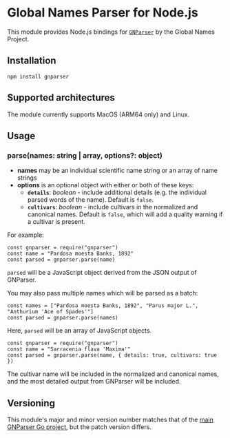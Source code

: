 # Global Names Parser for Node.js

This module provides Node.js bindings for [`GNParser`](https://github.com/gnames/gnparser) by the Global Names Project.

## Installation

```
npm install gnparser
```

## Supported architectures

The module currently supports MacOS (ARM64 only) and Linux.

## Usage

### parse(names: string | array, options?: object)

* **names** may be an individual scientific name string or an array of name strings
* **options** is an optional object with either or both of these keys:
  * **`details`**: *boolean* - include additional details (e.g. the individual parsed words of the name). Default is `false`.
  * **`cultivars`**: *boolean* - include cultivars in the normalized and canonical names. Default is `false`, which will add a quality warning if a cultivar is present.


For example:

```
const gnparser = require("gnparser")
const name = "Pardosa moesta Banks, 1892"
const parsed = gnparser.parse(name)
```

`parsed` will be a JavaScript object derived from the JSON output of GNParser.

You may also pass multiple names which will be parsed as a batch:

```
const names = ["Pardosa moesta Banks, 1892", "Parus major L.", "Anthurium 'Ace of Spades'"]
const parsed = gnparser.parse(names)
```

Here, `parsed` will be an array of JavaScript objects.

```
const gnparser = require("gnparser")
const name = "Sarracenia flava 'Maxima'"
const parsed = gnparser.parse(name, { details: true, cultivars: true })
```

The cultivar name will be included in the normalized and canonical names, and the most detailed output from GNParser will be included.

## Versioning

This module's major and minor version number matches that of the [main GNParser Go project](https://github.com/gnames/gnparser), but the patch version differs.
